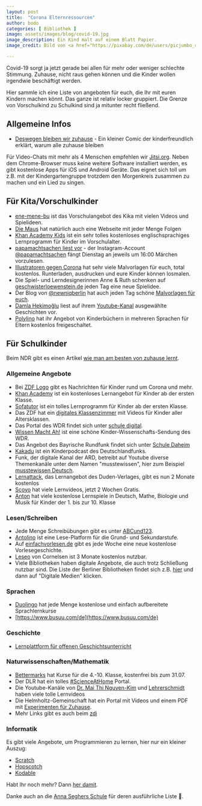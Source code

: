 ```yaml
---
layout: post
title:  "Corona Elternressourcen"
author: bodo
categories: [ Bibliothek ]
image: assets/images/blog/covid-19.jpg
image_description: Ein Kind malt auf einem Blatt Papier.
image_credit: Bild von <a href="https://pixabay.com/de/users/picjumbo_com-2130229/">Pixabay</a>

---
```

Covid-19 sorgt ja jetzt gerade bei allen für mehr oder weniger schlechte Stimmung. Zuhause, nicht raus gehen können und die Kinder wollen irgendwie beschäftigt werden.

Hier sammle ich eine Liste von angeboten für euch, die Ihr mit euren Kindern machen könnt. Das ganze ist relativ locker gruppiert. Die Grenze von Vorschulkind zu Schulkind sind ja mitunter recht fließend.

## Allgemeine Infos

* [Deswegen bleiben wir zuhause](https://www.instagram.com/p/B9weIRAoRMI/?igshid=phs4d7szuaj9) - Ein kleiner Comic der kinderfreundlich erklärt, warum alle zuhause bleiben

Für Video-Chats mit mehr als 4 Menschen empfehlen wir [Jitsi.org](https://meet.jit.si/). Neben dem Chrome-Browser muss keine weitere Software installiert werden, es gibt kostenlose Apps für iOS und Android Geräte. Das eignet sich toll um z.B. mit der Kindergartengruppe trotzdem den Morgenkreis zusammen zu machen und ein Lied zu singen.

## Für Kita/Vorschulkinder

* [ene-mene-bu](https://www.kika.de/ene-mene-bu/index.html) ist das Vorschulangebot des Kika mit vielen Videos und Spielideen.
* [Die Maus](https://www.wdrmaus.de/) hat natürlich auch eine Webseite mit jeder Menge Folgen
* [Khan Academy Kids](https://learn.khanacademy.org/khan-academy-kids/) ist ein sehr tolles kostenloses englischsprachiges Lernprogramm für Kinder im Vorschulalter.
* [papamachtsachen liest vor](https://www.instagram.com/p/B9yaXP6IoxB/?igshid=bb0eybdbmezo) - der Instagram-Account [@papamachtsachen](https://www.instagram.com/papamachtsachen/) fängt Dienstag an jeweils um 16:00 Märchen vorzulesen.
* [Illustratoren gegen Corona](http://www.illustratoren-gegen-corona.de/) hat sehr viele Malvorlagen für euch, total kostenlos. Runterladen, ausdrucken und eure Kinder können losmalen.
* Die Spiel- und Lerndesignerinnen Anne & Ruth schenken auf [geschwisterloewenstein.de](https://www.geschwisterloewenstein.de/) jeden Tag eine neue Spielidee.
* Der Blog von [@newniqberlin](https://instagram.com/newniqberlin/) hat auch jeden Tag schöne [Malvorlagen für euch](https://www.newniq.com/allgemein/malvorlagen-fuer-kinder-gegen-den-corona-kollar/).
* [Damla Hekimoğlu](https://twitter.com/_DamlaHekimoglu) liest auf ihrem [Youtube-Kanal](https://www.youtube.com/damlahekimoglu) ausgewählte Geschichten vor.
* [Polylino](https://www.polylino.de/neuigkeiten/coronakrise-polylino-offen-fuer-alle-kinder/) hat ihr Angebot von Kinderbüchern in mehreren Sprachen für Eltern kostenlos freigeschaltet.

## Für Schulkinder

Beim NDR gibt es einen Artikel [wie man am besten von zuhause lernt](https://www.ndr.de/ratgeber/So-klappt-Lernen-von-zu-Hause-am-besten,faqlernenzuhause100.html). 

### Allgemeine Angebote

* Bei [ZDF Logo](https://www.zdf.de/kinder/logo) gibt es Nachrichten für Kinder rund um Corona und mehr.
* [Khan Academy](https://de.khanacademy.org/) ist ein kostenloses Lernangebot für Kinder ab der ersten Klasse.
* [Sofatutor](https://www.sofatutor.com/) ist ein tolles Lernprogramm für Kinder ab der ersten Klasse.
* Das ZDF hat ein [digitales Klassenzimmer](https://www.zdf.de/wissen/schulersatzprogramm-100.html) mit Videos für Kinder aller Altersklassen.
* Das Portal des WDR findet sich unter [schule digital](https://www1.wdr.de/schule/digital/unterrichtsmaterial/index.html).
* [Wissen Macht Ah!](https://kinder.wdr.de/tv/wissen-macht-ah/) ist eine schöne Kinder-Wissenschafts-Sendung des WDR.
* Das Angebot des Bayrische Rundfunk findet sich unter [Schule Daheim](https://www.br.de/mediathek/rubriken/themenseite-schule-daheim-100)
* [Kakadu](https://www.kakadu.de/) ist ein Kinderpodcast des Deutschlandfunks.
* Funk, der digitale Kanal der ARD, betreibt auf Youtube diverse Themenkanäle unter dem Namen "musstewissen", hier zum Beispiel [musstewissen Deutsch](https://www.youtube.com/channel/UCzOHLoNwbebvEkn7y6x-EWA?reload=9&sub_confirmation=1).
* [Lernattack](https://learnattack.de/corona), das Lernangebot des Duden-Verlages, gibt es nun 2 Monate kostenlos
* [Scoyo](https://www-de.scoyo.com/) hat viele Lernvideos, jetzt 2 Wochen Gratis.
* [Anton](https://anton.app/de/) hat viele kostenlose Lernspiele in Deutsch, Mathe, Biologie und Musik für Kinder der 1. bis zur 10. Klasse

### Lesen/Schreiben

* Jede Menge Schreibübungen gibt es unter [ABCund123](https://www.abcund123.de/mein-verruecktes-nachfahrheft/).
* [Antolino](https://antolin.westermann.de/) ist eine Lese-Platform für die Grund- und Sekundarstufe.
* Auf [einfachvorlesen.de](https://www.einfachvorlesen.de/) gibt es jede Woche eine neue kostenlose Vorlesegeschichte.
* [Leseo](https://www.cornelsen.de/empfehlungen/lesen) von Cornelsen ist 3 Monate kostenlos nutzbar.
* Viele Bibliotheken haben digitale Angebote, die auch trotz Schließung nutzbar sind. Die Liste der Berliner Bibliotheken findet sich z.B. [hier](https://voebb.de) und dann auf "Digitale Medien" klicken.

### Sprachen

* [Duolingo](https://www.duolingo.com/) hat jede Menge kostenlose und einfach aufbereitete Sprachlernkurse
* [https://www.busuu.com/de](https://www.busuu.com/de)

### Geschichte

* [Lernplattform für offenen Geschichtsunterricht](https://segu-geschichte.de/)

### Naturwissenschaften/Mathematik

* [Bettermarks](https://de.bettermarks.com/) hat Kurse für die 4.-10. Klasse, kostenfrei bis zum 31.07.
* Der DLR hat ein tolles [#ScienceAtHome](https://www.dlr.de/next/desktopdefault.aspx/tabid-15440/) Portal.
* Die Youtube-Kanäle von [Dr. Mai Thi Nguyen-Kim](https://www.youtube.com/c/maiLab) und [Lehrerschmidt](https://www.youtube.com/channel/UCy0FxMgGUlRnkxCoNZUNRQQ) haben viele tolle Lernvideos
* Die Helmholtz-Gemeinschaft hat ein Portal mit Videos und einem PDF mit [Experimenten für Zuhause](https://www.helmholtz.de/index.php?id=5360).
* Mehr Links gibt es auch beim [zdi](https://www.zdi-portal.de/mint-trotz-corona-linkliste-fuer-zuhause/)

### Informatik

Es gibt viele Angebote, um Programmieren zu lernen, hier nur ein kleiner Auszug:

* [Scratch](https://scratch.mit.edu/)
* [Hopscotch](https://www.gethopscotch.com/)
* [Kodable](https://www.kodable.com/)

Habt Ihr noch mehr? Dann [her damit](/contact).

Danke auch an die [Anna Seghers Schule](https://www.anna-seghers-schule.de/?view=article&id=224:gev-sammelt-vorschl%C3%A4ge-f%C3%BCr-digitale-lernangbote&catid=68) für deren ausführliche Liste 💚.